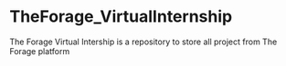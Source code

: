 # TheForage_VirtualInternship
The Forage Virtual Intership is a repository to store all project from The Forage platform
